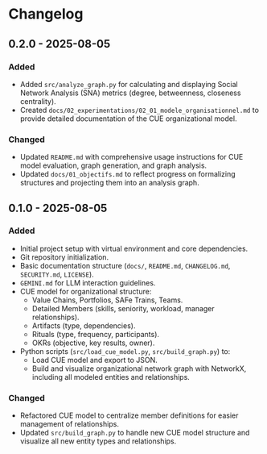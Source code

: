 # Changelog

## 0.2.0 - 2025-08-05

### Added
- Added `src/analyze_graph.py` for calculating and displaying Social Network Analysis (SNA) metrics (degree, betweenness, closeness centrality).
- Created `docs/02_experimentations/02_01_modele_organisationnel.md` to provide detailed documentation of the CUE organizational model.

### Changed
- Updated `README.md` with comprehensive usage instructions for CUE model evaluation, graph generation, and graph analysis.
- Updated `docs/01_objectifs.md` to reflect progress on formalizing structures and projecting them into an analysis graph.

## 0.1.0 - 2025-08-05

### Added
- Initial project setup with virtual environment and core dependencies.
- Git repository initialization.
- Basic documentation structure (`docs/`, `README.md`, `CHANGELOG.md`, `SECURITY.md`, `LICENSE`).
- `GEMINI.md` for LLM interaction guidelines.
- CUE model for organizational structure:
    - Value Chains, Portfolios, SAFe Trains, Teams.
    - Detailed Members (skills, seniority, workload, manager relationships).
    - Artifacts (type, dependencies).
    - Rituals (type, frequency, participants).
    - OKRs (objective, key results, owner).
- Python scripts (`src/load_cue_model.py`, `src/build_graph.py`) to:
    - Load CUE model and export to JSON.
    - Build and visualize organizational network graph with NetworkX, including all modeled entities and relationships.

### Changed
- Refactored CUE model to centralize member definitions for easier management of relationships.
- Updated `src/build_graph.py` to handle new CUE model structure and visualize all new entity types and relationships.
